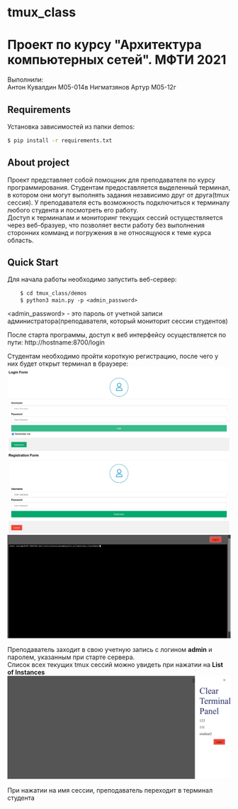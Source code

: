 # tmux_class
Проект по курсу "Архитектура компьютерных сетей". МФТИ 2021
=====
Выполнили:  
Антон Кувалдин М05-014в 
Нигматзянов Артур M05-12г

Requirements
------------

Установка зависимостей из папки demos:

```sh
$ pip install -r requirements.txt
```
About project
---------
Проект представляет собой помощник для преподавателя по курсу программирования.
Студентам предоставляется выделенный терминал, в котором они могут выполнять задания
независимо друг от друга(tmux сессия). У преподавателя есть возможность подключиться к терминалу
любого студента и посмотреть его работу.  
Доступ к терминалам и мониторинг текущих сессий остуществляется через веб-бразуер, что позволяет 
вести работу без выполнения сторонних комманд и погружения в не относящуюся к теме курса область.


Quick Start
---------
Для начала работы необходимо запустить веб-сервер:
 
        $ cd tmux_class/demos               
        $ python3 main.py -p <admin_password>       
<admin_password> - это пароль от учетной записи администратора(преподавателя, который мониторит сессии студентов)  

После старта программы, доступ к веб интерфейсу осуществляется по пути:
        http://hostname:8700/login
   
Студентам необходимо пройти короткую регистрацию, после чего у них будет открыт терминал в браузере:
![Login form example](demos/images/login_form.jpg "Login form example")  
![Registration form example](demos/images/registration_form.jpg "Registration form example")  
![Students terminal example](demos/images/student_term_ex.jpg "Students terminal example")  

Преподаватель заходит в свою учетную запись с логином **admin** и паролем, указанным при старте сервера.  
Список всех текущих tmux сессий можно увидеть при нажатии на **List of Instances**  
![Students terminal example](demos/images/admin_page.jpg "Students terminal example")  

При нажатии на имя сессии, преподаватель переходит в терминал студента




